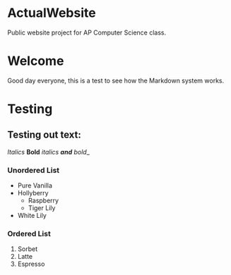 # ActualWebsite
Public website project for AP Computer Science class.
# Welcome
Good day everyone, this is a test to see how the Markdown system works. 


# Testing
## Testing out text:
*Italics* **Bold**  _italics __and__ bold__ 

### Unordered List
* Pure Vanilla
* Hollyberry
  * Raspberry
  * Tiger Lily
* White Lily
### Ordered List
1. Sorbet
2. Latte
  1. Espresso

